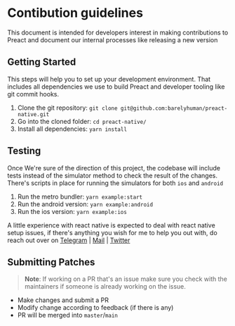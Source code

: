 # Contibution guidelines

This document is intended for developers interest in making contributions to
Preact and document our internal processes like releasing a new version

## Getting Started

This steps will help you to set up your development environment. That includes
all dependencies we use to build Preact and developer tooling like git commit
hooks.

1. Clone the git repository:
   `git clone git@github.com:barelyhuman/preact-native.git`
2. Go into the cloned folder: `cd preact-native/`
3. Install all dependencies: `yarn install`

## Testing

Once We're sure of the direction of this project, the codebase will include
tests instead of the simulator method to check the result of the changes.
There's scripts in place for running the simulators for both `ios` and `android`

1. Run the metro bundler: `yarn example:start`
2. Run the android version: `yarn example:android`
3. Run the ios version: `yarn example:ios`

A little experience with react native is expected to deal with react native
setup issues, if there's anything you wish for me to help you out with, do reach
out over on [Telegram](http://barelyreaper.t.me) |
[Mail](mailto:ahoy@barelyhuman.dev) |
[Twitter](https://twitter.com/barelyreaper)

## Submitting Patches

> **Note**: If working on a PR that's an issue make sure you check with the
> maintainers if someone is already working on the issue.

- Make changes and submit a PR
- Modify change according to feedback (if there is any)
- PR will be merged into `master`/`main`
